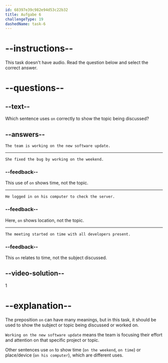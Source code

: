 ```yaml
---
id: 68397e39c982e94d53c22b32
title: Aufgabe 6
challengeType: 19
dashedName: task-6
---
```


# --instructions--

This task doesn't have audio. Read the question below and select the correct answer.

# --questions--

## --text--

Which sentence uses `on` correctly to show the topic being discussed?

## --answers--

`The team is working on the new software update.`

---

`She fixed the bug by working on the weekend.`

### --feedback--

This use of `on` shows time, not the topic.

---

`He logged in on his computer to check the server.`

### --feedback--

Here, `on` shows location, not the topic.

---

`The meeting started on time with all developers present.`

### --feedback--

This `on` relates to time, not the subject discussed.

## --video-solution--

1

# --explanation--

The preposition `on` can have many meanings, but in this task, it should be used to show the subject or topic being discussed or worked on.

`Working on the new software update` means the team is focusing their effort and attention on that specific project or topic.

Other sentences use `on` to show time (`on the weekend`, `on time`) or place/device (`on his computer`), which are different uses.
